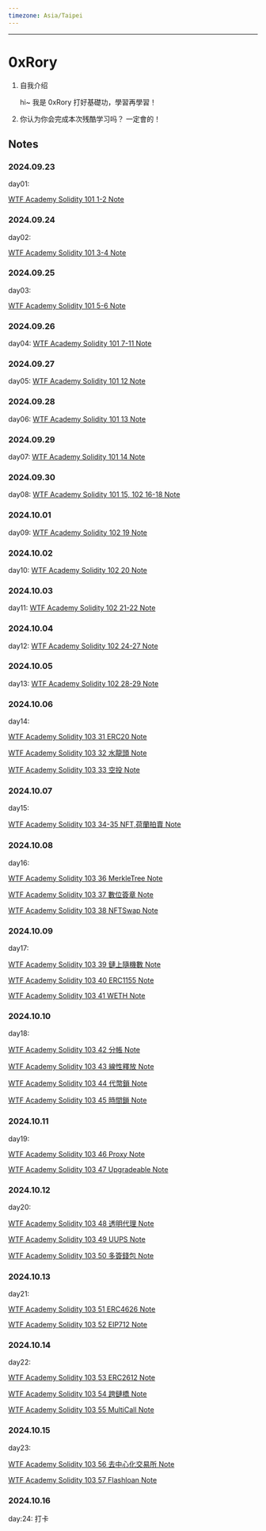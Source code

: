```yaml
---
timezone: Asia/Taipei
---
```


---

# 0xRory

1. 自我介绍

   hi~ 我是 0xRory 打好基礎功，學習再學習！

2. 你认为你会完成本次残酷学习吗？
  一定會的！

## Notes

<!-- Content_START -->

### 2024.09.23


  day01:

  [WTF Academy Solidity 101 1-2 Note](/content/0xRory/101.md)

### 2024.09.24

  day02:

  [WTF Academy Solidity 101 3-4 Note](/content/0xRory/102.md)

### 2024.09.25

  day03:

  [WTF Academy Solidity 101 5-6 Note](/content/0xRory/103.md)

### 2024.09.26

  day04:
  [WTF Academy Solidity 101 7-11 Note](/content/0xRory/104.md)

### 2024.09.27

  day05:
  [WTF Academy Solidity 101 12 Note](/content/0xRory/105.md)

### 2024.09.28

  day06:
  [WTF Academy Solidity 101 13 Note](/content/0xRory/106.md)

### 2024.09.29

  day07:
  [WTF Academy Solidity 101 14 Note](/content/0xRory/107.md)

### 2024.09.30

  day08:
  [WTF Academy Solidity 101 15, 102 16-18 Note](/content/0xRory/108.md)


### 2024.10.01

  day09:
  [WTF Academy Solidity 102 19 Note](/content/0xRory/109.md)

### 2024.10.02

  day10:
  [WTF Academy Solidity 102 20 Note](/content/0xRory/110.md)
### 2024.10.03

  day11:
  [WTF Academy Solidity 102 21-22 Note](/content/0xRory/111.md)

### 2024.10.04
  day12:
  [WTF Academy Solidity 102 24-27 Note](/content/0xRory/112.md)

### 2024.10.05
  day13:
  [WTF Academy Solidity 102 28-29 Note](/content/0xRory/113.md)

### 2024.10.06
  day14:

  [WTF Academy Solidity 103 31 ERC20 Note](/content/0xRory/114-ERC20/114-ERC20.md)

  [WTF Academy Solidity 103 32 水龍頭 Note](/content/0xRory/114-水龍頭、空投/114-水龍頭.md)

  [WTF Academy Solidity 103 33 空投 Note](/content/0xRory/114-水龍頭、空投/114-空投.md)

### 2024.10.07
  day15:

  [WTF Academy Solidity 103 34-35 NFT,荷蘭拍賣 Note](/content/0xRory/115-ERC721/115-ERC721.md)

### 2024.10.08
  day16:

  [WTF Academy Solidity 103 36 MerkleTree Note](/content/0xRory/115-MerkleTree/115-MerkleTree.md)

  [WTF Academy Solidity 103 37 數位簽章 Note](/content/0xRory/115-數位簽章/signature.md)

  [WTF Academy Solidity 103 38 NFTSwap Note](/content/0xRory/115-NFTSwap/NFTSwap.md)

### 2024.10.09
  day17:

  [WTF Academy Solidity 103 39 鏈上隨機數 Note](/content/0xRory/115-鏈上隨機數/115-鏈上隨機數.md)

  [WTF Academy Solidity 103 40 ERC1155 Note](/content/0xRory/116-ERC1155/116-ERC1155.md)

  [WTF Academy Solidity 103 41 WETH Note](/content/0xRory/116-WETH/WETH.md)

### 2024.10.10
  day18:

  [WTF Academy Solidity 103 42 分帳 Note](/content/0xRory/116-分帳/PaymentSplit.md)

  [WTF Academy Solidity 103 43 線性釋放 Note](/content/0xRory/116-TokenVesting/TokenVesting.md)

  [WTF Academy Solidity 103 44 代幣鎖 Note](/content/0xRory/117-TokenLocker/TokenLocker.md)

  [WTF Academy Solidity 103 45 時間鎖 Note](/content/0xRory/117-TimeLock/TimeLock.md)

### 2024.10.11
  day19:

  [WTF Academy Solidity 103 46 Proxy Note](/content/0xRory/117-ProxyContract/ProxyContract.md)

  [WTF Academy Solidity 103 47 Upgradeable Note](/content/0xRory/117-Upgradeable/Upgradeable.md)

### 2024.10.12
  day20:

  [WTF Academy Solidity 103 48 透明代理 Note](/content/0xRory/118-TransparentProxy/TransparentProxy.md)

  [WTF Academy Solidity 103 49 UUPS Note](/content/0xRory/118-UUPS/UUPS.md)

  [WTF Academy Solidity 103 50 多簽錢包 Note](/content/0xRory/118-MultisigWallet/MultisigWallet.md)

### 2024.10.13
  day21:

  [WTF Academy Solidity 103 51 ERC4626 Note](/content/0xRory/119-ERC4626/119-ERC4626.md)

  [WTF Academy Solidity 103 52 EIP712 Note](/content/0xRory/119-EIP712/119-ERC712.md)

### 2024.10.14
  day22:

  [WTF Academy Solidity 103 53 ERC2612 Note](/content/0xRory/120-ERC2612/ERC-2612.md)

  [WTF Academy Solidity 103 54 跨鏈橋 Note](/content/0xRory/120-跨鏈橋/跨鏈橋.md)

  [WTF Academy Solidity 103 55 MultiCall Note](/content/0xRory/120-MultiCall/MultiCall.md)

### 2024.10.15

  day23:

  [WTF Academy Solidity 103 56 去中心化交易所 Note](/content/0xRory/120-去中心化交易所/DEX.md)

  [WTF Academy Solidity 103 57 Flashloan Note](/content/0xRory/120-Flashloan/Flashloan.md)

### 2024.10.16

   day:24: 打卡
<!-- Content_END -->
